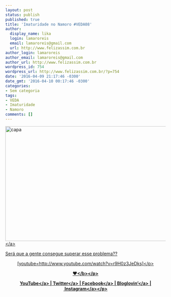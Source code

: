 ```yaml
---
layout: post
status: publish
published: true
title: 'Imaturidade no Namoro #VEDA08'
author:
  display_name: lika
  login: lamaroreis
  email: lamaroreis@gmail.com
  url: http://www.felizassim.com.br
author_login: lamaroreis
author_email: lamaroreis@gmail.com
author_url: http://www.felizassim.com.br
wordpress_id: 754
wordpress_url: http://www.felizassim.com.br/?p=754
date: '2016-04-09 21:17:46 -0300'
date_gmt: '2016-04-10 00:17:46 -0300'
categories:
- Sem categoria
tags:
- VEDA
- Imaturidade
- Namoro
comments: []
---
```

<p><a href="http:&#47;&#47;www.felizassim.com.br&#47;wp-content&#47;uploads&#47;2016&#47;04&#47;capa8.jpg"><img class="aligncenter size-large wp-image-755" src="http:&#47;&#47;www.felizassim.com.br&#47;wp-content&#47;uploads&#47;2016&#47;04&#47;capa8-1024x576.jpg" alt="capa" width="640" height="360" &#47;><&#47;a></p>
<p>Ser&aacute; que a gente consegue superar esse problema??</p>
<p style="text-align: center;">[youtube=http:&#47;&#47;www.youtube.com&#47;watch?v=r9H0z3JeDks]<&#47;p></p>
<p style="text-align: center;"><b>&hearts;<&#47;b><&#47;p></p>
<p style="text-align: center;"><a href="https:&#47;&#47;www.youtube.com&#47;channel&#47;UCTk3xkOSzWzf8Ba-wJN8jDA" target="_blank">YouTube<&#47;a> |&nbsp;<a href="https:&#47;&#47;twitter.com&#47;pocketlika" target="_blank">Twitter<&#47;a>&nbsp;|&nbsp;<a href="http:&#47;&#47;www.facebook.com&#47;blogfelizassim" target="_blank">Facebook<&#47;a>&nbsp;|&nbsp;<a href="https:&#47;&#47;www.bloglovin.com&#47;blogs&#47;feliz-assim-14224049" target="_blank">Bloglovin&rsquo;<&#47;a>&nbsp;|&nbsp;<a href="http:&#47;&#47;instagram.com&#47;pocketlika" target="_blank">Instagram<&#47;a><&#47;p></p>

